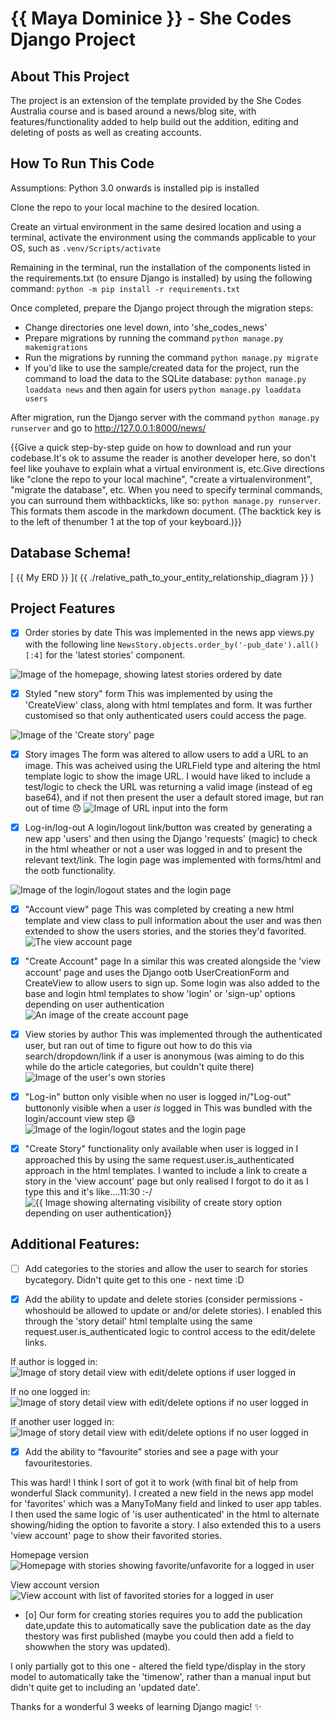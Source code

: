 # {{ Maya Dominice }} - She Codes Django Project

## About This Project
The project is an extension of the template provided by the She Codes Australia course and is based around a news/blog site, with features/functionality added to help build out the addition, editing and deleting of posts as well as creating accounts. 

## How To Run This Code
Assumptions:
Python 3.0 onwards is installed
pip is installed

Clone the repo to your local machine to the desired location.

Create an virtual environment in the same desired location and using a terminal, activate the environment using the commands applicable to your OS, such as `.venv/Scripts/activate`

Remaining in the terminal, run the installation of the components listed in the requirements.txt (to ensure Django is installed) by using the following command:
`python -m pip install -r requirements.txt`

Once completed, prepare the Django project through the migration steps:

- Change directories one level down, into 'she_codes_news'
- Prepare migrations by running the command `python manage.py makemigrations`
- Run the migrations by running the command `python manage.py migrate`
- If you'd like to use the sample/created data for the project, run the command to load the data to the SQLite database: `python manage.py loaddata news` and then again for users `python manage.py loaddata users`

After migration, run the Django server with the command `python manage.py runserver` and go to http://127.0.0.1:8000/news/

{{Give a quick step-by-step guide on how to download and run your codebase.It's ok to assume the reader is another developer here, so don't feel like youhave to explain what a virtual environment is, etc.Give directions like "clone the repo to your local machine", "create a virtualenvironment", "migrate the database", etc. When you need to specify terminal commands, you can surround them withbackticks, like so: `python manage.py runserver`. This formats them ascode in the markdown document. (The backtick key is to the left of thenumber 1 at the top of your keyboard.)}}


## Database Schema!
[ {{ My ERD }} ]( {{ ./relative_path_to_your_entity_relationship_diagram }} )

## Project Features
- [x] Order stories by date
This was implemented in the news app views.py with the following line 
`NewsStory.objects.order_by('-pub_date').all()[:4]` for the 'latest stories' component.

![ Image of the homepage, showing latest stories ordered by date ](./readme_images/image1_stories_ordered_by_date.png)

- [x] Styled "new story" form
This was implemented by using the 'CreateView' class, along with html templates and form. It was further customised so that only authenticated users could access the page.

![ Image of the 'Create story' page ](./readme_images/image2_create_story.png )

- [x] Story images
The form was altered to allow users to add a URL to an image. This was acheived using the URLField type and altering the html template logic to show the image URL. I would have liked to include a test/logic to check the URL was returning a valid image (instead of eg base64), and if not then present the user a default stored image, but ran out of time 😞
![ Image of URL input into the form ]( ./readme_images/image3_image_url_in_form.png)

- [x] Log-in/log-out
A login/logout link/button was created by generating a new app 'users' and then using the Django 'requests' (magic) to check in the html wheather or not a user was logged in and to present the relevant text/link. The login page was implemented with forms/html and the ootb functionality.

![ Image of the login/logout states and the login page](./readme/image4_login_and_out.png)

- [x] "Account view" page
This was completed by creating a new html template and view class to pull information about the user and was then extended to show the users stories, and the stories they'd favorited.
![ The view account page ](./readme_images/image5_view_account_page.PNG)

- [x] "Create Account" page
In a similar this was created alongside the 'view account' page and uses the Django ootb UserCreationForm and CreateView to allow users to sign up. Some login was also added to the base and login html templates to show 'login' or 'sign-up' options depending on user authentication
![ An image of the create account page ](./readme_images/image6_create_account_page.PNG)

- [x] View stories by author
This was implemented through the authenticated user, but ran out of time to figure out how to do this via search/dropdown/link if a user is anonymous (was aiming to do this while do the article categories, but couldn't quite there)
![ Image of the user's own stories ](./readme_images/image7_stories_by_author.PNG)

- [x] "Log-in" button only visible when no user is logged in/"Log-out" buttononly visible when a user *is* logged in
This was bundled with the login/account view step 😄
![ Image of the login/logout states and the login page](./readme/image4_login_and_out.png)

- [x] "Create Story" functionality only available when user is logged in
I approached this by using the same request.user.is_authenticated approach in the html templates. I wanted to include a link to create a story in the 'view account' page but only realised I forgot to do it as I type this and it's like....11:30 :-/
![ {{ Image showing alternating visibility of create story option depending on user authentication}} ](./readme_images/image8_create_stories_logic.PNG )

## Additional Features:
- [ ] Add categories to the stories and allow the user to search for stories bycategory.
Didn't quite get to this one - next time :D


- [x] Add the ability to update and delete stories (consider permissions - whoshould be allowed to update or and/or delete stories).
I enabled this through the 'story detail' html templalte using the same request.user.is_authenticated logic to control access to the edit/delete links. 

If author is logged in:
![ Image of story detail view with edit/delete options if user logged in ](./readme_images/image8_edit_delete_story.PNG)

If no one logged in:
![ Image of story detail view with edit/delete options if no user logged in ](./readme_images/image9_edit_delete_story_not_loggedin.PNG)

If another user logged in:
![ Image of story detail view with edit/delete options if no user logged in ](./readme_images/image10_edit_delete_story_different_loggedin.PNG)


- [x] Add the ability to “favourite” stories and see a page with your favouritestories.

This was hard! I think I sort of got it to work (with final bit of help from wonderful Slack community). I created a new field in the news app model for 'favorites' which was a ManyToMany field and linked to user app tables. I then used the same logic of 'is user authenticated' in the html to alternate showing/hiding the option to favorite a story. I also extended this to a users 'view account' page to show their favorited stories.

Homepage version
![ Homepage with stories showing favorite/unfavorite for a logged in user](./readme_images/image11_loggedin_favorited_unfavorited.PNG)

View account version
![ View account with list of favorited stories for a logged in user](./readme_images/image12_loggedin_favoriteslist.PNG)


- [o] Our form for creating stories requires you to add the publication date,update this to automatically save the publication date as the day thestory was first published (maybe you could then add a field to showwhen the story was updated).

I only partially got to this one - altered the field type/display in the story model to automatically take the 'timenow', rather than a manual input but didn't quite get to including an 'updated date'.

Thanks for a wonderful 3 weeks of learning Django magic! ✨
